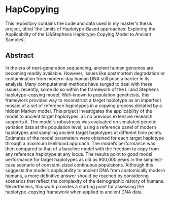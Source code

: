 # HapCopying

This repository contains the code and data used in my master's thesis project, titled 'the Limits of Haplotype-Based approaches: Exploring the Applicability of the Li&Stephens Haplotype-Copying Model to Ancient Samples'.

## Abstract

In the era of next-generation sequencing, ancient human genomes are becoming readily available. However, issues like postmortem degradation or contamination from modern-day human DNA still pose a barrier in its analysis. Many computational methods have surged to deal with these issues; recently, some do so within the framework of the Li and Stephens haplotype-copying model. Well-known to population geneticists, this framework provides way to reconstruct a target haplotype as an imperfect mosaic of a set of reference haplotypes
in a copying process dictated by a hidden Markov model. This project investigates the applicability of the model to ancient target haplotypes, as no previous extensive research
supports it. 
The model’s robustness was evaluated on simulated genetic variation data at the population level, using a reference panel of modern haplotypes and sampling ancient target haplotypes at different time points. Estimates of the model parameters were obtained for each target haplotype through a maximum likelihood approach. The model’s performance was
then compared to that of a baseline model with the freedom to copy from any reference haplotype at any locus.
The results point to good model performance for target haplotypes as old as 900,000 years in the simplest-case scenario of constant-sized continuous populations. Although this
suggests the model’s applicability to ancient DNA from anatomically modern humans, a more definitive answer should be reached by considering scenarios that reflect the complexity of the demographic history of humans. Nevertheless, this work provides a starting point for assessing the haplotype-copying framework when applied to ancient DNA data.
